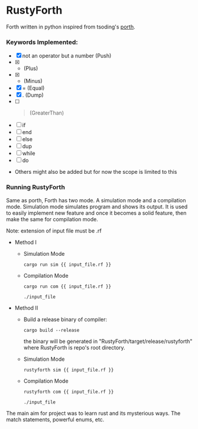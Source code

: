 # RustyForth
Forth written in python inspired from tsoding's [porth](https://gitlab.com/tsoding/porth).

### Keywords Implemented:

- [x] not an operator but a number (Push)
- [x] + (Plus)
- [x] - (Minus)
- [x] = (Equal)
- [x] . (Dump)
- [ ] > (GreaterThan)
- [ ] if
- [ ] end
- [ ] else
- [ ] dup
- [ ] while
- [ ] do

- Others might also be added but for now the scope is limited to this

### Running RustyForth

Same as porth, Forth has two mode. A simulation mode and a compilation mode. Simulation mode
simulates program and shows its output. It is used to easily implement new feature and once 
it becomes a solid feature, then make the same for compilation mode.

Note: extension of input file must be .rf

-   Method I
    -   Simulation Mode
            
            cargo run sim {{ input_file.rf }}

    -   Compilation Mode
            
            cargo run com {{ input_file.rf }}

            ./input_file

-   Method II
    -   Build a release binary of compiler:

            cargo build --release

        the binary will be generated in "RustyForth/target/release/rustyforth" where RustyForth is repo's root directory.

    -   Simulation Mode
            
            rustyforth sim {{ input_file.rf }}

    -   Compilation Mode
            
            rustyforth com {{ input_file.rf }}

            ./input_file

The main aim for project was to learn rust and its mysterious ways. The match statements, powerful enums, etc.
